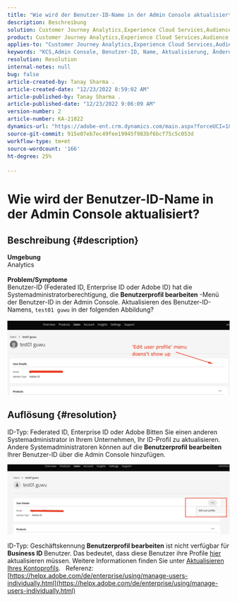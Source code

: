 ```yaml
---
title: "Wie wird der Benutzer-ID-Name in der Admin Console aktualisiert?"
description: Beschreibung
solution: Customer Journey Analytics,Experience Cloud Services,Audience Manager,Experience Cloud,Analytics,Target,Admin
product: Customer Journey Analytics,Experience Cloud Services,Audience Manager,Experience Cloud,Analytics,Target,Admin
applies-to: "Customer Journey Analytics,Experience Cloud Services,Audience Manager,Experience Cloud,Analytics,Target,Admin"
keywords: "KCS,Admin Console, Benutzer-ID, Name, Aktualisierung, Änderung, "
resolution: Resolution
internal-notes: null
bug: false
article-created-by: Tanay Sharma .
article-created-date: "12/23/2022 8:59:02 AM"
article-published-by: Tanay Sharma .
article-published-date: "12/23/2022 9:06:09 AM"
version-number: 2
article-number: KA-21022
dynamics-url: "https://adobe-ent.crm.dynamics.com/main.aspx?forceUCI=1&pagetype=entityrecord&etn=knowledgearticle&id=471ed805-a082-ed11-81ac-6045bd006239"
source-git-commit: 915e07eb7ec49fee19945f983bf6bcf75c5c053d
workflow-type: tm+mt
source-wordcount: '166'
ht-degree: 25%

---
```


# Wie wird der Benutzer-ID-Name in der Admin Console aktualisiert?

## Beschreibung {#description}

<b>Umgebung</b><br>Analytics<br> <br><b>Problem/Symptome</b><br>Benutzer-ID (Federated ID, Enterprise ID oder Adobe ID) hat die Systemadministratorberechtigung, die <b>Benutzerprofil bearbeiten</b> -Menü der Benutzer-ID in der Admin Console. Aktualisieren des Benutzer-ID-Namens, `test01 guwu` in der folgenden Abbildung?<br>
<br>![](assets/___4a1ed805-a082-ed11-81ac-6045bd006239___.png)<br>

## Auflösung {#resolution}


ID-Typ: Federated ID, Enterprise ID oder Adobe Bitten Sie einen anderen Systemadministrator in Ihrem Unternehmen, Ihr ID-Profil zu aktualisieren. Andere Systemadministratoren können auf die <b>Benutzerprofil bearbeiten</b> Ihrer Benutzer-ID über die Admin Console hinzufügen.

![](assets/5d528b6b-4667-ed11-9561-6045bd006e5a.png)



ID-Typ: Geschäftskennung <b>Benutzerprofil bearbeiten</b> ist nicht verfügbar für <b>Business ID </b>Benutzer. Das bedeutet, dass diese Benutzer ihre Profile [hier](https://account.adobe.com/profile) aktualisieren müssen. Weitere Informationen finden Sie unter [Aktualisieren Ihres Kontoprofils](https://helpx.adobe.com/de/manage-account/using/edit-adobe-account-personal-profile.html).
 
Referenz:
[https://helpx.adobe.com/de/enterprise/using/manage-users-individually.html](https://helpx.adobe.com/de/enterprise/using/manage-users-individually.html)
